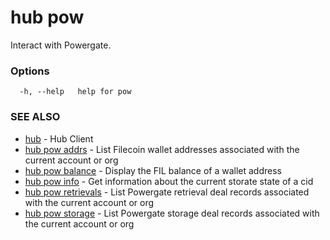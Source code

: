 # hub pow

Interact with Powergate.

### Options

```
  -h, --help   help for pow
```

### SEE ALSO

* [hub](hub.md)	 - Hub Client
* [hub pow addrs](hub_pow_addrs.md)	 - List Filecoin wallet addresses associated with the current account or org
* [hub pow balance](hub_pow_balance.md)	 - Display the FIL balance of a wallet address
* [hub pow info](hub_pow_info.md)	 - Get information about the current storate state of a cid
* [hub pow retrievals](hub_pow_retrievals.md)	 - List Powergate retrieval deal records associated with the current account or org
* [hub pow storage](hub_pow_storage.md)	 - List Powergate storage deal records associated with the current account or org
